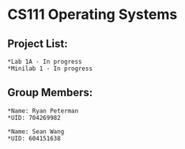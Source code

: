 # CS111 Operating Systems

## Project List:

	*Lab 1A - In progress
	*Minilab 1 - In progress

## Group Members: 

	*Name: Ryan Peterman
	*UID: 704269982

	*Name: Sean Wang
	*UID: 604151638
